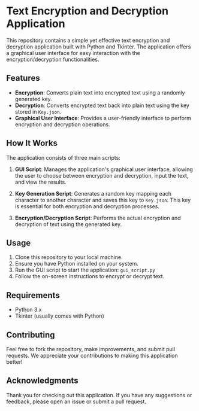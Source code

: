 # Text Encryption and Decryption Application

This repository contains a simple yet effective text encryption and decryption application built with Python and Tkinter. The application offers a graphical user interface for easy interaction with the encryption/decryption functionalities.

## Features

- **Encryption**: Converts plain text into encrypted text using a randomly generated key.
- **Decryption**: Converts encrypted text back into plain text using the key stored in `Key.json`.
- **Graphical User Interface**: Provides a user-friendly interface to perform encryption and decryption operations.

## How It Works

The application consists of three main scripts:

1. **GUI Script**: Manages the application's graphical user interface, allowing the user to choose between encryption and decryption, input the text, and view the results.

2. **Key Generation Script**: Generates a random key mapping each character to another character and saves this key to `Key.json`. This key is essential for both encryption and decryption processes.

3. **Encryption/Decryption Script**: Performs the actual encryption and decryption of text using the generated key.

## Usage

1. Clone this repository to your local machine.
2. Ensure you have Python installed on your system.
3. Run the GUI script to start the application:
`gui_script.py`
5. Follow the on-screen instructions to encrypt or decrypt text.

## Requirements

- Python 3.x
- Tkinter (usually comes with Python)

## Contributing

Feel free to fork the repository, make improvements, and submit pull requests. We appreciate your contributions to making this application better!

## Acknowledgments

Thank you for checking out this application. If you have any suggestions or feedback, please open an issue or submit a pull request.

